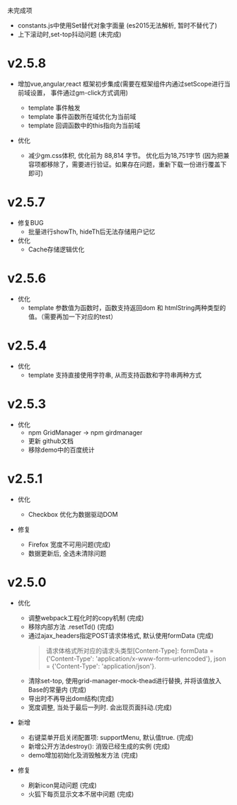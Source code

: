 未完成项
- constants.js中使用Set替代对象字面量 (es2015无法解析, 暂时不替代了)
- 上下滚动时,set-top抖动问题 (未完成)
# v2.5.8
- 增加vue,angular,react 框架初步集成(需要在框架组件内通过setScope进行当前域设置， 事件通过gm-click方式调用)
    - template 事件触发
    - template 事件函数所在域优化为当前域
    - template 回调函数中的this指向为当前域

- 优化
    - 减少gm.css体积, 优化前为 88,814 字节。 优化后为18,751字节 (因为把兼容项都移除了，需要进行验证。如果存在问题，重新下载一份进行覆盖下即可)


# v2.5.7
- 修复BUG
    - 批量进行showTh, hideTh后无法存储用户记忆
- 优化
    - Cache存储逻辑优化

# v2.5.6
- 优化
    - template 参数值为函数时，函数支持返回dom 和 htmlString两种类型的值。（需要再加一下对应的test）

# v2.5.4
- 优化
    - template 支持直接使用字符串, 从而支持函数和字符串两种方式
    
# v2.5.3
- 优化
    - npm GridManager -> npm girdmanager
    - 更新 github文档
    - 移除demo中的百度统计
    
# v2.5.1
- 优化
    - Checkbox 优化为数据驱动DOM
    
- 修复
    - Firefox 宽度不可用问题(完成)
    - 数据更新后, 全选未清除问题
    
# v2.5.0
- 优化
	- 调整webpack工程化时的copy机制 (完成)
	- 移除内部方法 .resetTd() (完成)
	- 通过ajax_headers指定POST请求体格式, 默认使用formData (完成)
		> 请求体格式所对应的请求头类型[Content-Type]: 
		formData = {'Content-Type': 'application/x-www-form-urlencoded'}, json = {'Content-Type': 'application/json'}. 
	- 清除set-top, 使用grid-manager-mock-thead进行替换, 并将该值放入Base的常量内 (完成)
	- 导出时不再导出dom结构(完成)
	- 宽度调整, 当处于最后一列时. 会出现页面抖动.(完成)
	
- 新增
	- 右键菜单开启关闭配置项: supportMenu, 默认值true. (完成)
	- 新增公开方法destroy(): 消毁已经生成的实例 (完成)
	- demo增加初始化及消毁触发方法 (完成)
	
- 修复	
	- 刷新icon晃动问题 (完成)
	- 火狐下每页显示文本不居中问题 (完成)
